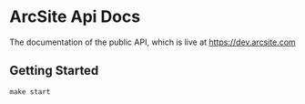 # ArcSite Api Docs

The documentation of the public API, which is live at https://dev.arcsite.com

## Getting Started

```shell
make start
```
